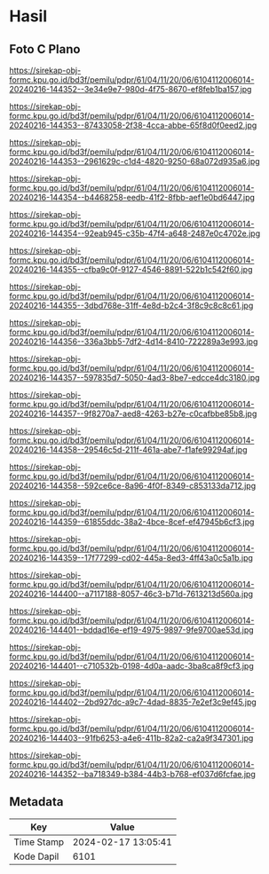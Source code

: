 # Hasil

## Foto C Plano

https://sirekap-obj-formc.kpu.go.id/bd3f/pemilu/pdpr/61/04/11/20/06/6104112006014-20240216-144352--3e34e9e7-980d-4f75-8670-ef8feb1ba157.jpg

https://sirekap-obj-formc.kpu.go.id/bd3f/pemilu/pdpr/61/04/11/20/06/6104112006014-20240216-144353--87433058-2f38-4cca-abbe-65f8d0f0eed2.jpg

https://sirekap-obj-formc.kpu.go.id/bd3f/pemilu/pdpr/61/04/11/20/06/6104112006014-20240216-144353--2961629c-c1d4-4820-9250-68a072d935a6.jpg

https://sirekap-obj-formc.kpu.go.id/bd3f/pemilu/pdpr/61/04/11/20/06/6104112006014-20240216-144354--b4468258-eedb-41f2-8fbb-aef1e0bd6447.jpg

https://sirekap-obj-formc.kpu.go.id/bd3f/pemilu/pdpr/61/04/11/20/06/6104112006014-20240216-144354--92eab945-c35b-47f4-a648-2487e0c4702e.jpg

https://sirekap-obj-formc.kpu.go.id/bd3f/pemilu/pdpr/61/04/11/20/06/6104112006014-20240216-144355--cfba9c0f-9127-4546-8891-522b1c542f60.jpg

https://sirekap-obj-formc.kpu.go.id/bd3f/pemilu/pdpr/61/04/11/20/06/6104112006014-20240216-144355--3dbd768e-31ff-4e8d-b2c4-3f8c9c8c8c61.jpg

https://sirekap-obj-formc.kpu.go.id/bd3f/pemilu/pdpr/61/04/11/20/06/6104112006014-20240216-144356--336a3bb5-7df2-4d14-8410-722289a3e993.jpg

https://sirekap-obj-formc.kpu.go.id/bd3f/pemilu/pdpr/61/04/11/20/06/6104112006014-20240216-144357--597835d7-5050-4ad3-8be7-edcce4dc3180.jpg

https://sirekap-obj-formc.kpu.go.id/bd3f/pemilu/pdpr/61/04/11/20/06/6104112006014-20240216-144357--9f8270a7-aed8-4263-b27e-c0cafbbe85b8.jpg

https://sirekap-obj-formc.kpu.go.id/bd3f/pemilu/pdpr/61/04/11/20/06/6104112006014-20240216-144358--29546c5d-211f-461a-abe7-f1afe99294af.jpg

https://sirekap-obj-formc.kpu.go.id/bd3f/pemilu/pdpr/61/04/11/20/06/6104112006014-20240216-144358--592ce6ce-8a96-4f0f-8349-c853133da712.jpg

https://sirekap-obj-formc.kpu.go.id/bd3f/pemilu/pdpr/61/04/11/20/06/6104112006014-20240216-144359--61855ddc-38a2-4bce-8cef-ef47945b6cf3.jpg

https://sirekap-obj-formc.kpu.go.id/bd3f/pemilu/pdpr/61/04/11/20/06/6104112006014-20240216-144359--17f77299-cd02-445a-8ed3-4ff43a0c5a1b.jpg

https://sirekap-obj-formc.kpu.go.id/bd3f/pemilu/pdpr/61/04/11/20/06/6104112006014-20240216-144400--a7117188-8057-46c3-b71d-7613213d560a.jpg

https://sirekap-obj-formc.kpu.go.id/bd3f/pemilu/pdpr/61/04/11/20/06/6104112006014-20240216-144401--bddad16e-ef19-4975-9897-9fe9700ae53d.jpg

https://sirekap-obj-formc.kpu.go.id/bd3f/pemilu/pdpr/61/04/11/20/06/6104112006014-20240216-144401--c710532b-0198-4d0a-aadc-3ba8ca8f9cf3.jpg

https://sirekap-obj-formc.kpu.go.id/bd3f/pemilu/pdpr/61/04/11/20/06/6104112006014-20240216-144402--2bd927dc-a9c7-4dad-8835-7e2ef3c9ef45.jpg

https://sirekap-obj-formc.kpu.go.id/bd3f/pemilu/pdpr/61/04/11/20/06/6104112006014-20240216-144403--91fb6253-a4e6-411b-82a2-ca2a9f347301.jpg

https://sirekap-obj-formc.kpu.go.id/bd3f/pemilu/pdpr/61/04/11/20/06/6104112006014-20240216-144352--ba718349-b384-44b3-b768-ef037d6fcfae.jpg


## Metadata

| Key        | Value               |
| ---------- | ------------------- |
| Time Stamp | 2024-02-17 13:05:41 |
| Kode Dapil | 6101                |




